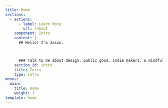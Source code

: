 ```yaml
---
title: Home
sections:
  - actions:
      - label: Learn More
        url: /about
    component: Intro
    content: |-
      ## Hello! I'm Jason. 



      ### Talk to me about design, public good, indie makers, & mindfulness.
    section_id: intro
    title: Intro
    type: intro
menus:
  main:
    title: Home
    weight: 1
template: home
---
```



